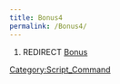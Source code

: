 ```yaml
---
title: Bonus4
permalink: /Bonus4/
---
```


1.  REDIRECT [Bonus](/Bonus "wikilink")

[Category:Script_Command](/Category:Script_Command "wikilink")
